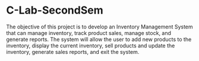 # C-Lab-SecondSem
The objective of this project is to develop an Inventory Management System that can manage inventory, track product sales, manage stock, and generate reports. The system will allow the user to add new products to the inventory, display the current inventory, sell products and update the inventory, generate sales reports, and exit the system.
